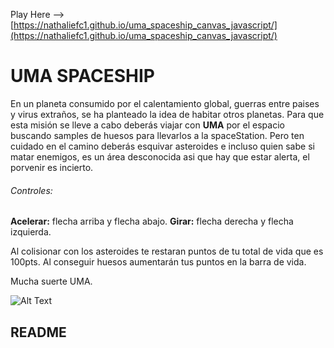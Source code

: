 Play Here --> [https://nathaliefc1.github.io/uma_spaceship_canvas_javascript/](https://nathaliefc1.github.io/uma_spaceship_canvas_javascript/)

# UMA SPACESHIP

En un planeta consumido por el calentamiento global, guerras entre paises y virus extraños, se ha planteado la idea de habitar otros planetas.
Para que esta misión se lleve a cabo deberás viajar con **UMA** por el espacio buscando samples de huesos para llevarlos a la spaceStation.
Pero ten cuidado en el camino deberás esquivar asteroides e incluso quien sabe si matar enemigos, es un área desconocida asi que hay que estar alerta, el porvenir es incierto.

###### Controles:

**Acelerar:** flecha arriba y flecha abajo.
**Girar:** flecha derecha y flecha izquierda.

Al colisionar con los asteroides te restaran puntos de tu total de vida que es 100pts.
Al conseguir huesos aumentarán tus puntos en la barra de vida.

Mucha suerte UMA.

![Alt Text](https://media.giphy.com/media/26BoCVdjSJOWT0Fpu/giphy.gif)



## README
